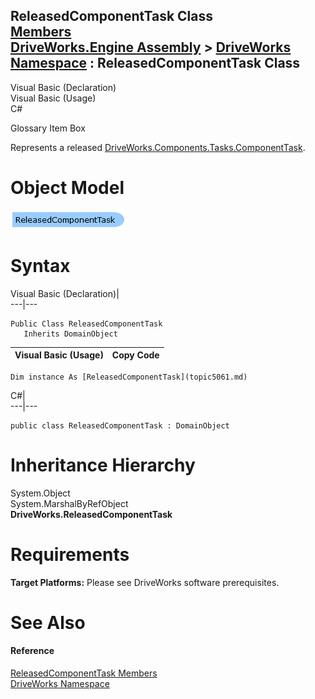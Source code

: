 ReleasedComponentTask Class   
[Members](topic5062.md)   
[DriveWorks.Engine Assembly](topic2156.md) > [DriveWorks Namespace](topic2159.md) : ReleasedComponentTask Class  
---  
  
Visual Basic (Declaration)    
Visual Basic (Usage)    
C# 

Glossary Item Box

Represents a released [DriveWorks.Components.Tasks.ComponentTask](topic6407.md). 

# Object Model

![](dotnetdiagramimages/image249.png)

# Syntax

Visual Basic (Declaration)|   
---|---  
      
    
    Public Class ReleasedComponentTask 
       Inherits DomainObject  
  
Visual Basic (Usage)| Copy Code  
---|---  
      
    
    Dim instance As [ReleasedComponentTask](topic5061.md)  
  
C#|   
---|---  
      
    
    public class ReleasedComponentTask : DomainObject   
  
# Inheritance Hierarchy

System.Object  
System.MarshalByRefObject  
**DriveWorks.ReleasedComponentTask**  


# Requirements

**Target Platforms:** Please see DriveWorks software prerequisites.

# See Also

#### Reference

[ReleasedComponentTask Members](topic5062.md)   
[DriveWorks Namespace](topic2159.md)



